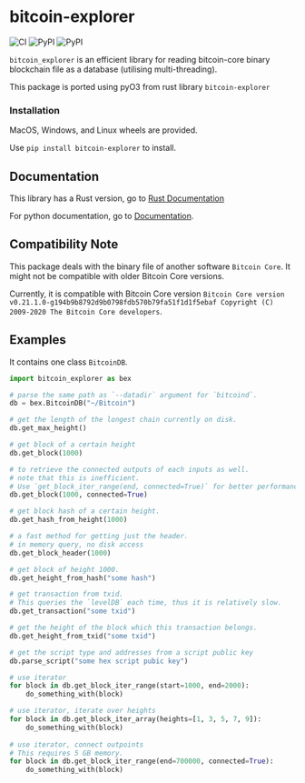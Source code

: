 # bitcoin-explorer
![CI](https://github.com/Congyuwang/Py-Bitcoin-Explorer/actions/workflows/CI.yml/badge.svg)
![PyPI](https://img.shields.io/pypi/dm/bitcoin-explorer)
![PyPI](https://img.shields.io/pypi/wheel/bitcoin-explorer)

`bitcoin_explorer` is an efficient library for reading
bitcoin-core binary blockchain file as a database (utilising multi-threading).

This package is ported using pyO3 from rust library `bitcoin-explorer`

### Installation

MacOS, Windows, and Linux wheels are provided.

Use `pip install bitcoin-explorer` to install.

## Documentation

This library has a Rust version, go to [Rust Documentation](https://docs.rs/bitcoin-explorer/)

For python documentation, go to [Documentation](https://congyuwang.github.io/Py-Bitcoin-Explorer/bitcoin_explorer.html).

## Compatibility Note

This package deals with the binary file of another software `Bitcoin Core`.
It might not be compatible with older Bitcoin Core versions.

Currently, it is compatible with Bitcoin Core version
`Bitcoin Core version v0.21.1.0-g194b9b8792d9b0798fdb570b79fa51f1d1f5ebaf
Copyright (C) 2009-2020 The Bitcoin Core developers`.

## Examples

It contains one class `BitcoinDB`.

```python
import bitcoin_explorer as bex

# parse the same path as `--datadir` argument for `bitcoind`.
db = bex.BitcoinDB("~/Bitcoin")

# get the length of the longest chain currently on disk.
db.get_max_height()

# get block of a certain height
db.get_block(1000)

# to retrieve the connected outputs of each inputs as well.
# note that this is inefficient.
# Use `get_block_iter_range(end, connected=True)` for better performance.
db.get_block(1000, connected=True)

# get block hash of a certain height.
db.get_hash_from_height(1000)

# a fast method for getting just the header.
# in memory query, no disk access
db.get_block_header(1000)

# get block of height 1000.
db.get_height_from_hash("some hash")

# get transaction from txid.
# This queries the `levelDB` each time, thus it is relatively slow.
db.get_transaction("some txid")

# get the height of the block which this transaction belongs.
db.get_height_from_txid("some txid")

# get the script type and addresses from a script public key
db.parse_script("some hex script pubic key")

# use iterator
for block in db.get_block_iter_range(start=1000, end=2000):
    do_something_with(block)

# use iterator, iterate over heights
for block in db.get_block_iter_array(heights=[1, 3, 5, 7, 9]):
    do_something_with(block)
    
# use iterator, connect outpoints
# This requires 5 GB memory. 
for block in db.get_block_iter_range(end=700000, connected=True):
    do_something_with(block)
```
